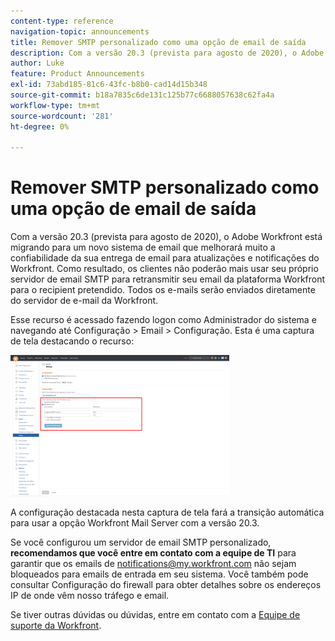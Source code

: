 ```yaml
---
content-type: reference
navigation-topic: announcements
title: Remover SMTP personalizado como uma opção de email de saída
description: Com a versão 20.3 (prevista para agosto de 2020), o Adobe Workfront está migrando para um novo sistema de email que melhorará muito a confiabilidade da sua entrega de email para atualizações e notificações do Workfront. Como resultado, os clientes não poderão mais usar seu próprio servidor de email SMTP para retransmitir seu email da plataforma Workfront para o recipient pretendido. Todos os e-mails serão enviados diretamente do servidor de e-mail da Workfront.
author: Luke
feature: Product Announcements
exl-id: 73abd185-81c6-43fc-b8b0-cad14d15b348
source-git-commit: b18a7835c6de131c125b77c6688057638c62fa4a
workflow-type: tm+mt
source-wordcount: '281'
ht-degree: 0%

---
```


# Remover SMTP personalizado como uma opção de email de saída

Com a versão 20.3 (prevista para agosto de 2020), o Adobe Workfront está migrando para um novo sistema de email que melhorará muito a confiabilidade da sua entrega de email para atualizações e notificações do Workfront. Como resultado, os clientes não poderão mais usar seu próprio servidor de email SMTP para retransmitir seu email da plataforma Workfront para o recipient pretendido. Todos os e-mails serão enviados diretamente do servidor de e-mail da Workfront.

Esse recurso é acessado fazendo logon como Administrador do sistema e navegando até Configuração > Email > Configuração. Esta é uma captura de tela destacando o recurso:

![Configurações do servidor de email](assets/email-server-settings-350x226.png)

A configuração destacada nesta captura de tela fará a transição automática para usar a opção Workfront Mail Server com a versão 20.3.

Se você configurou um servidor de email SMTP personalizado, **recomendamos que você entre em contato com a equipe de TI** para garantir que os emails de notifications@my.workfront.com não sejam bloqueados para emails de entrada em seu sistema. Você também pode consultar Configuração do firewall para obter detalhes sobre os endereços IP de onde vêm nosso tráfego e email.

Se tiver outras dúvidas ou dúvidas, entre em contato com a [Equipe de suporte da Workfront](https://experienceleague.adobe.com/pt-br?support-tab=home#support).
